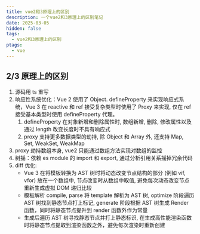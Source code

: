```yaml
---
title: vue2和3原理上的区别
description: 一个vue2和3原理上的区别笔记
date: 2025-03-05
hidden: false
tags:
  - vue2和3原理上的区别
ptags:
  - vue
---
```


## 2/3 原理上的区别

1. 源码用 ts 重写
2. 响应性系统优化：Vue 2 使用了 Object. defineProperty 来实现响应式系统，Vue
   3 在 reactive 和 ref 接受复杂类型时使用了 Proxy 来实现, 仅在 ref 接受基本类型时使用 defineProperty 代理。
	1. defineProperty 在对象新增和删除属性时, 数组新增, 删除, 修改属性以及通过 length 改变长度时不具有响应式
	2. proxy 支持更多数据类型的劫持, 除 Object 和 Array 外, 还支持 Map, Set, WeakSet, WeakMap
3. proxy 劫持数组本身, vue2 只能通过数组方法实现对数组的监控
4. 树摇：依赖 es module 的 import 和 export, 通过分析引用关系摇掉冗余代码
5. diff 优化:
	- Vue 3 在将模板转换为 AST 树时将动态改变节点结构的部分 (例如 vif, vfor) 放在一个数组中, 节点改变时从数组中取值, 避免每次动态改变节点重新生成虚拟 DOM 递归比较
	- 模板解析 compile, parse 将 template 解析为 AST 树, optimize 阶段遍历 AST 树找到静态节点打上标记, generate 阶段根据 AST 树生成 Render 函数，同时将静态节点提升到 render 函数外作为常量
	- 生成后遍历 AST 树寻找静态节点并打上静态标识, 在生成高性能渲染函数时将静态节点提取到渲染函数之外，避免每次渲染时重新创建